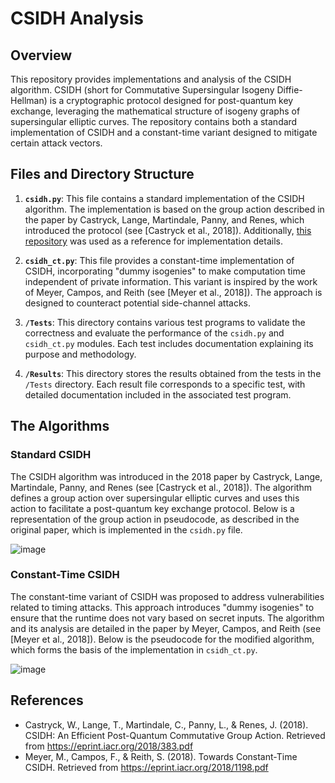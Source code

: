 # CSIDH Analysis

## Overview

This repository provides implementations and analysis of the CSIDH algorithm. CSIDH (short for Commutative Supersingular Isogeny Diffie-Hellman) is a cryptographic protocol designed for post-quantum key exchange, leveraging the mathematical structure of isogeny graphs of supersingular elliptic curves. The repository contains both a standard implementation of CSIDH and a constant-time variant designed to mitigate certain attack vectors.

## Files and Directory Structure

1. **`csidh.py`**: This file contains a standard implementation of the CSIDH algorithm. The implementation is based on the group action described in the paper by Castryck, Lange, Martindale, Panny, and Renes, which introduced the protocol (see [Castryck et al., 2018]). Additionally, [this repository](https://gist.github.com/y011d4/7b93a01f37c66aee2c27fd732126958a) was used as a reference for implementation details.

2. **`csidh_ct.py`**: This file provides a constant-time implementation of CSIDH, incorporating "dummy isogenies" to make computation time independent of private information. This variant is inspired by the work of Meyer, Campos, and Reith (see [Meyer et al., 2018]). The approach is designed to counteract potential side-channel attacks.

3. **`/Tests`**: This directory contains various test programs to validate the correctness and evaluate the performance of the `csidh.py` and `csidh_ct.py` modules. Each test includes documentation explaining its purpose and methodology.

4. **`/Results`**: This directory stores the results obtained from the tests in the `/Tests` directory. Each result file corresponds to a specific test, with detailed documentation included in the associated test program.

## The Algorithms

### Standard CSIDH

The CSIDH algorithm was introduced in the 2018 paper by Castryck, Lange, Martindale, Panny, and Renes (see [Castryck et al., 2018]). The algorithm defines a group action over supersingular elliptic curves and uses this action to facilitate a post-quantum key exchange protocol. Below is a representation of the group action in pseudocode, as described in the original paper, which is implemented in the `csidh.py` file.

![image](https://github.com/user-attachments/assets/39e5b3e6-e10b-4946-bdb1-4ee11225d916)

### Constant-Time CSIDH

The constant-time variant of CSIDH was proposed to address vulnerabilities related to timing attacks. This approach introduces "dummy isogenies" to ensure that the runtime does not vary based on secret inputs. The algorithm and its analysis are detailed in the paper by Meyer, Campos, and Reith (see [Meyer et al., 2018]). Below is the pseudocode for the modified algorithm, which forms the basis of the implementation in `csidh_ct.py`.

![image](https://github.com/user-attachments/assets/534ea93a-6097-41a8-b01e-5cde7d33728e)

## References

- Castryck, W., Lange, T., Martindale, C., Panny, L., & Renes, J. (2018). CSIDH: An Efficient Post-Quantum Commutative Group Action. Retrieved from https://eprint.iacr.org/2018/383.pdf
- Meyer, M., Campos, F., & Reith, S. (2018). Towards Constant-Time CSIDH. Retrieved from https://eprint.iacr.org/2018/1198.pdf

